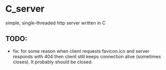# C_server
simple, single-threaded http server written in C

## TODO:
- fix: for some reason when client requests favicon.ico and server responds with 404 then client still keeps connection alive (sometimes closes). It probably should be closed.